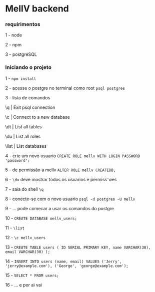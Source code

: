 # MellV backend

### requirimentos

1 - node

2 - npm

3 - postgreSQL

### Iniciando o projeto

1 - `npm install`

2 - acesse o postgre no terminal como root `psql postgres`

3 - lista de comandos 

\q | Exit psql connection

\c | Connect to a new database

\dt | List all tables

\du | List all roles

\list | List databases

4 - crie um novo usuario `CREATE ROLE mellv WITH LOGIN PASSWORD 'password';` 

5 - de permissão a mellv `ALTER ROLE mellv CREATEDB;`

6 - `\du` deve mostrar todos os usuarios e permiss˜øes 

7 - saia do shell `\q`

8 - conecte-se com o novo usuario `psql -d postgres -U mellv`

9 - ... pode comecar a usar os comandos do postgre

10 - `CREATE DATABASE mellv_users;`

11 - `\list`

12 - `\c mellv_users`

13 - `CREATE TABLE users (
  ID SERIAL PRIMARY KEY,
  name VARCHAR(30),
  email VARCHAR(30)
);`

14 - `INSERT INTO users (name, email)
  VALUES ('Jerry', 'jerry@example.com'), ('George', 'george@example.com');`

15 - `SELECT * FROM users;`

16 - ... e por ai vai
